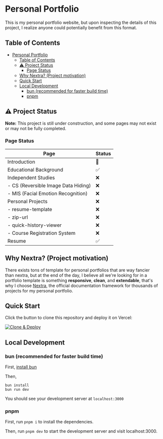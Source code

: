 # Personal Portfolio

This is my personal portfolio website, but upon inspecting the details of this project,
I realize anyone could potentially benefit from this format.

## Table of Contents

- [Personal Portfolio](#personal-portfolio)
  - [Table of Contents](#table-of-contents)
  - [⚠️ Project Status](#️-project-status)
    - [Page Status](#page-status)
  - [Why Nextra? (Project motivation)](#why-nextra-project-motivation)
  - [Quick Start](#quick-start)
  - [Local Development](#local-development)
    - [bun (recommended for faster build time)](#bun-recommended-for-faster-build-time)
    - [pnpm](#pnpm)

## ⚠️ Project Status

**Note:** This project is still under construction, and some pages may not exist or may not be fully completed.

### Page Status

| Page                                | Status |
| ----------------------------------- | ------ |
| Introduction                        | 🚧     |
| Educational Background              | ✅     |
| Independent Studies                 | ❌     |
| - CS (Reversible Image Data Hiding) | ❌     |
| - MIS (Facial Emotion Recognition)  | ❌     |
| Personal Projects                   | ❌     |
| - resume-template                   | ❌     |
| - zip-url                           | ❌     |
| - quick-history-viewer              | ❌     |
| - Course Registration System        | ❌     |
| Resume                              | ✅     |

## Why Nextra? (Project motivation)

There exists tons of template for personal portfolios that are way fancier than nextra,
but at the end of the day, I believe all we're looking for in a portfolio template is something **responsive**, **clean**, and **extendable**,
that's why I choose [Nextra](https://nextra.site/), the official documentation framework for thousands of projects for my personal portfolio.

## Quick Start

Click the button to clone this repository and deploy it on Vercel:

[![Clone & Deploy](https://vercel.com/button)](https://vercel.com/new/clone?s=https%3A%2F%2Fgithub.com%2Fshuding%2Fnextra-docs-template&showOptionalTeamCreation=false)

## Local Development

### bun (recommended for faster build time)

First, [install bun](https://bun.sh/docs/installation)

Then,

```shell
bun install
bun run dev
```

You should see your development server at `localhost:3000`

### pnpm

First, run `pnpm i` to install the dependencies.

Then, run `pnpm dev` to start the development server and visit localhost:3000.
